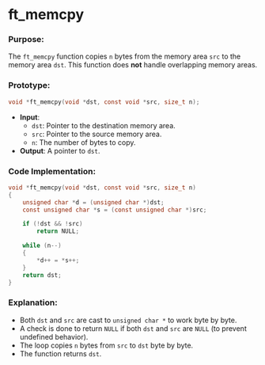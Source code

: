 # **ft_memcpy**

### **Purpose**:

The `ft_memcpy` function copies `n` bytes from the memory area `src` to the memory area `dst`. This function does **not** handle overlapping memory areas.

### **Prototype**:

```c
void *ft_memcpy(void *dst, const void *src, size_t n);

```

- **Input**:
    - `dst`: Pointer to the destination memory area.
    - `src`: Pointer to the source memory area.
    - `n`: The number of bytes to copy.
- **Output**: A pointer to `dst`.

### **Code Implementation**:

```c
void *ft_memcpy(void *dst, const void *src, size_t n)
{
    unsigned char *d = (unsigned char *)dst;
    const unsigned char *s = (const unsigned char *)src;

    if (!dst && !src)
        return NULL;

    while (n--)
    {
        *d++ = *s++;
    }
    return dst;
}

```

### **Explanation**:

- Both `dst` and `src` are cast to `unsigned char *` to work byte by byte.
- A check is done to return `NULL` if both `dst` and `src` are `NULL` (to prevent undefined behavior).
- The loop copies `n` bytes from `src` to `dst` byte by byte.
- The function returns `dst`.